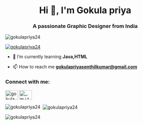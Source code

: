 <h1 align="center">Hi 👋, I'm Gokula priya</h1>
<h3 align="center">A passionate Graphic Designer from India</h3>

<p align="left"> <img src="https://komarev.com/ghpvc/?username=gokulapriya24&label=Profile%20views&color=0e75b6&style=flat" alt="gokulapriya24" /> </p>

<p align="left"> <a href="https://github.com/ryo-ma/github-profile-trophy"><img src="https://github-profile-trophy.vercel.app/?username=gokulapriya24" alt="gokulapriya24" /></a> </p>

- 🌱 I’m currently learning **Java,HTML**

- 📫 How to reach me **gokulapriyasenthilkumar@gmail.com**

<h3 align="left">Connect with me:</h3>
<p align="left">
<a href="https://fb.com/gokula priya" target="blank"><img align="center" src="https://raw.githubusercontent.com/rahuldkjain/github-profile-readme-generator/master/src/images/icons/Social/facebook.svg" alt="gokula priya" height="30" width="40" /></a>
<a href="https://instagram.com/_.m.i.th.r.a._" target="blank"><img align="center" src="https://raw.githubusercontent.com/rahuldkjain/github-profile-readme-generator/master/src/images/icons/Social/instagram.svg" alt="_.m.i.th.r.a._" height="30" width="40" /></a>
</p>

<p><img align="left" src="https://github-readme-stats.vercel.app/api/top-langs?username=gokulapriya24&show_icons=true&locale=en&layout=compact" alt="gokulapriya24" /></p>

<p>&nbsp;<img align="center" src="https://github-readme-stats.vercel.app/api?username=gokulapriya24&show_icons=true&locale=en" alt="gokulapriya24" /></p>

<p><img align="center" src="https://github-readme-streak-stats.herokuapp.com/?user=gokulapriya24&" alt="gokulapriya24" /></p>
